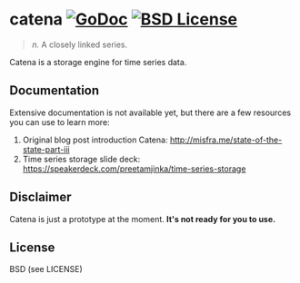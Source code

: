 catena [![GoDoc](https://godoc.org/github.com/Preetam/catena?status.svg)](https://godoc.org/github.com/Preetam/catena) [![BSD License](https://img.shields.io/pypi/l/Django.svg)](https://github.com/Preetam/catena/blob/master/LICENSE)
===
> *n.* A closely linked series.

Catena is a storage engine for time series data.

Documentation
---
Extensive documentation is not available yet, but there are a few resources you can use to learn more:

1. Original blog post introduction Catena: http://misfra.me/state-of-the-state-part-iii
2. Time series storage slide deck: https://speakerdeck.com/preetamjinka/time-series-storage

Disclaimer
---
Catena is just a prototype at the moment. **It's not ready for you to use.**

License
---
BSD (see LICENSE)

